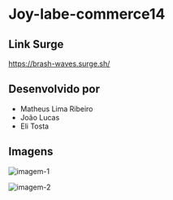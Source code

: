 # Joy-labe-commerce14

## Link Surge
https://brash-waves.surge.sh/

## Desenvolvido por
- Matheus Lima Ribeiro
- João Lucas  
- Eli Tosta

## Imagens

![imagem-1](https://user-images.githubusercontent.com/89365251/144766198-9414c7e1-36d5-403c-beb5-e1c9190efef8.png)

![imagem-2](https://user-images.githubusercontent.com/89365251/144766204-2199a69c-6c09-431b-a74e-6a5676ab7a48.png)

